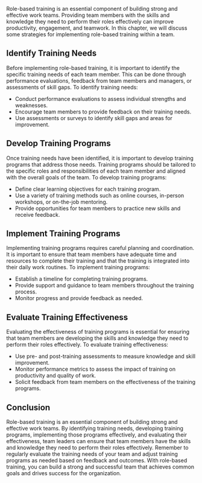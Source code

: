 

Role-based training is an essential component of building strong and effective work teams. Providing team members with the skills and knowledge they need to perform their roles effectively can improve productivity, engagement, and teamwork. In this chapter, we will discuss some strategies for implementing role-based training within a team.

Identify Training Needs
-----------------------

Before implementing role-based training, it is important to identify the specific training needs of each team member. This can be done through performance evaluations, feedback from team members and managers, or assessments of skill gaps. To identify training needs:

* Conduct performance evaluations to assess individual strengths and weaknesses.
* Encourage team members to provide feedback on their training needs.
* Use assessments or surveys to identify skill gaps and areas for improvement.

Develop Training Programs
-------------------------

Once training needs have been identified, it is important to develop training programs that address those needs. Training programs should be tailored to the specific roles and responsibilities of each team member and aligned with the overall goals of the team. To develop training programs:

* Define clear learning objectives for each training program.
* Use a variety of training methods such as online courses, in-person workshops, or on-the-job mentoring.
* Provide opportunities for team members to practice new skills and receive feedback.

Implement Training Programs
---------------------------

Implementing training programs requires careful planning and coordination. It is important to ensure that team members have adequate time and resources to complete their training and that the training is integrated into their daily work routines. To implement training programs:

* Establish a timeline for completing training programs.
* Provide support and guidance to team members throughout the training process.
* Monitor progress and provide feedback as needed.

Evaluate Training Effectiveness
-------------------------------

Evaluating the effectiveness of training programs is essential for ensuring that team members are developing the skills and knowledge they need to perform their roles effectively. To evaluate training effectiveness:

* Use pre- and post-training assessments to measure knowledge and skill improvement.
* Monitor performance metrics to assess the impact of training on productivity and quality of work.
* Solicit feedback from team members on the effectiveness of the training programs.

Conclusion
----------

Role-based training is an essential component of building strong and effective work teams. By identifying training needs, developing training programs, implementing those programs effectively, and evaluating their effectiveness, team leaders can ensure that team members have the skills and knowledge they need to perform their roles effectively. Remember to regularly evaluate the training needs of your team and adjust training programs as needed based on feedback and outcomes. With role-based training, you can build a strong and successful team that achieves common goals and drives success for the organization.
